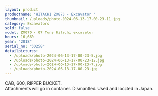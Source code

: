```yaml
---
layout: product
productname: "HITACHI ZX870 - Excavator "
thumbnail: /uploads/photo-2024-06-13-17-00-23-11.jpg
category: Excavators
sold: false
model: ZX870 - 87 Tons Hitachi excavator
hours: 16,660
year: "2018"
serial_no: "30258"
detailpictures:
  - /uploads/photo-2024-06-13-17-00-23-5.jpg
  - /uploads/photo-2024-06-13-17-00-23-12.jpg
  - /uploads/photo-2024-06-13-17-00-23-7.jpg
  - /uploads/photo-2024-06-13-17-00-23.jpg
---
```

CAB, 600, RIPPER BUCKET.\
Attachments will go in container. Dismantled. Used and located in Japan.